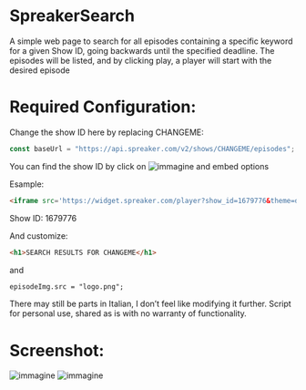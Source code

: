 # SpreakerSearch 

A simple web page to search for all episodes containing a specific keyword for a given Show ID, going backwards until the specified deadline. The episodes will be listed, and by clicking play, a player will start with the desired episode

# Required Configuration:

Change the show ID here by replacing CHANGEME:
```javascript
const baseUrl = "https://api.spreaker.com/v2/shows/CHANGEME/episodes";
```
You can find the show ID by click on ![immagine](https://github.com/user-attachments/assets/f0d25793-abca-4f64-95eb-4eb54ba54466) and embed options

Esample:
```html
<iframe src='https://widget.spreaker.com/player?show_id=1679776&theme=dark&playlist=show&playlist-continuous=true&chapters-image=true' width='100%' height='400px' frameborder='0'></iframe>
```
Show ID: 1679776

And customize:
```html
<h1>SEARCH RESULTS FOR CHANGEME</h1>
```
and
```html
episodeImg.src = "logo.png";
```
There may still be parts in Italian, I don’t feel like modifying it further.
Script for personal use, shared as is with no warranty of functionality.

# Screenshot:

![immagine](https://github.com/user-attachments/assets/adb1f8b8-cdcf-4c36-9a80-790254efa65c)
![immagine](https://github.com/user-attachments/assets/2a9ff29d-0b48-4fc8-9064-93ce5d21da3a)


